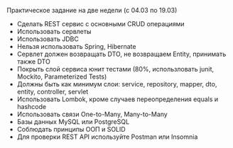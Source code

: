Практическое задание на две недели (с 04.03 по 19.03)

- Сделать REST сервис с основными CRUD операциями
- Использовать сервлеты
- Использовать JDBC
- Нельзя использовать Spring, Hibernate
- Сервлет должен возвращать DTO, не возвращаем Entity, принимать также DTO
- Покрыть слой сервиса юнит тестами (80%, использловать junit, Mockito, Parameterized Tests)
- Должны быть как минимум слои: service, repository, mapper, dto, entity, controller, servlet
- Использовать Lombok, кроме случаев переопределения equals и hashcode
- Использовать связи One-to-Many, Many-to-Many
- Базы данных MySQL или PostgreSQL
- Соблюдать принципы ООП и SOLID
- Для проверки REST API используйте Postman или Insomnia